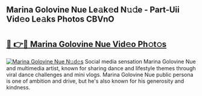 ## Marina Golovine Nue Le𝚊k𝚎d N𝚞𝚍e - Part-Uii Vid𝚎o Le𝚊ks Photos CBVnO

# <h2><a href="http://fb5j63.evod.top/?m=Marina+Golovine+Nue">🔗 👉🔴 Marina Golovine Nue Vid𝚎o Ph𝚘t𝚘s</a></h2>

[![Marina Golovine Nue N𝚞d𝚎s](https://i.imgur.com/8V9OHl7.gif)](http://fb5j63.evod.top/?m=Marina+Golovine+Nue)
Social media sensation Marina Golovine Nue and multimedia artist, known for sharing dance and lifestyle themes through viral dance challenges and mini vlogs. Marina Golovine Nue public persona is one of ambition and drive, but he's also known for his generosity and kindness. 
